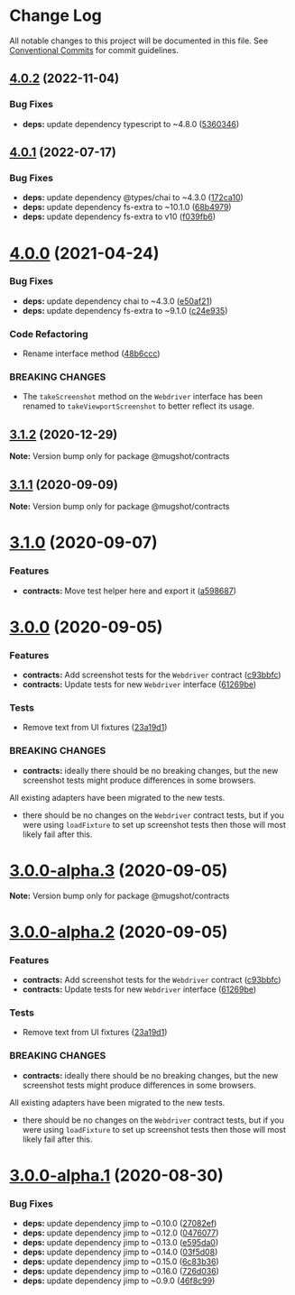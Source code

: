 # Change Log

All notable changes to this project will be documented in this file.
See [Conventional Commits](https://conventionalcommits.org) for commit guidelines.

## [4.0.2](https://github.com/NiGhTTraX/mugshot/compare/@mugshot/contracts@4.0.1...@mugshot/contracts@4.0.2) (2022-11-04)

### Bug Fixes

- **deps:** update dependency typescript to ~4.8.0 ([5360346](https://github.com/NiGhTTraX/mugshot/commit/5360346a2d4d988afe5f55ef789dfb037940dfae))

## [4.0.1](https://github.com/NiGhTTraX/mugshot/compare/@mugshot/contracts@4.0.0...@mugshot/contracts@4.0.1) (2022-07-17)

### Bug Fixes

- **deps:** update dependency @types/chai to ~4.3.0 ([172ca10](https://github.com/NiGhTTraX/mugshot/commit/172ca108b4c75588cc41201b694bc1d98b55641c))
- **deps:** update dependency fs-extra to ~10.1.0 ([68b4979](https://github.com/NiGhTTraX/mugshot/commit/68b4979c369af698dc0888453cab95881b2ffcf1))
- **deps:** update dependency fs-extra to v10 ([f039fb6](https://github.com/NiGhTTraX/mugshot/commit/f039fb67d523fcbc879a3e68e3434d2270b88bcf))

# [4.0.0](https://github.com/NiGhTTraX/mugshot/compare/@mugshot/contracts@3.1.2...@mugshot/contracts@4.0.0) (2021-04-24)

### Bug Fixes

- **deps:** update dependency chai to ~4.3.0 ([e50af21](https://github.com/NiGhTTraX/mugshot/commit/e50af2144ae45172af5f12eb378f4705e11c42fe))
- **deps:** update dependency fs-extra to ~9.1.0 ([c24e935](https://github.com/NiGhTTraX/mugshot/commit/c24e93512c51d810426f9cb6e60ec8d9b50c9d3f))

### Code Refactoring

- Rename interface method ([48b6ccc](https://github.com/NiGhTTraX/mugshot/commit/48b6ccc0c2dc086290283f870895b8d6a0e169b7))

### BREAKING CHANGES

- The `takeScreenshot` method on the `Webdriver`
  interface has been renamed to `takeViewportScreenshot` to better reflect
  its usage.

## [3.1.2](https://github.com/NiGhTTraX/mugshot/compare/@mugshot/contracts@3.1.1...@mugshot/contracts@3.1.2) (2020-12-29)

**Note:** Version bump only for package @mugshot/contracts

## [3.1.1](https://github.com/NiGhTTraX/mugshot/compare/@mugshot/contracts@3.1.0...@mugshot/contracts@3.1.1) (2020-09-09)

**Note:** Version bump only for package @mugshot/contracts

# [3.1.0](https://github.com/NiGhTTraX/mugshot/compare/@mugshot/contracts@3.0.0...@mugshot/contracts@3.1.0) (2020-09-07)

### Features

- **contracts:** Move test helper here and export it ([a598687](https://github.com/NiGhTTraX/mugshot/commit/a598687))

# [3.0.0](https://github.com/NiGhTTraX/mugshot/compare/@mugshot/contracts@3.0.0-alpha.1...@mugshot/contracts@3.0.0) (2020-09-05)

### Features

- **contracts:** Add screenshot tests for the `Webdriver` contract ([c93bbfc](https://github.com/NiGhTTraX/mugshot/commit/c93bbfc))
- **contracts:** Update tests for new `Webdriver` interface ([61269be](https://github.com/NiGhTTraX/mugshot/commit/61269be))

### Tests

- Remove text from UI fixtures ([23a19d1](https://github.com/NiGhTTraX/mugshot/commit/23a19d1))

### BREAKING CHANGES

- **contracts:** ideally there should be no breaking changes, but the
  new screenshot tests might produce differences in some browsers.

All existing adapters have been migrated to the new tests.

- there should be no changes on the `Webdriver` contract
  tests, but if you were using `loadFixture` to set up screenshot tests
  then those will most likely fail after this.

# [3.0.0-alpha.3](https://github.com/NiGhTTraX/mugshot/compare/@mugshot/contracts@3.0.0-alpha.2...@mugshot/contracts@3.0.0-alpha.3) (2020-09-05)

**Note:** Version bump only for package @mugshot/contracts

# [3.0.0-alpha.2](https://github.com/NiGhTTraX/mugshot/compare/@mugshot/contracts@3.0.0-alpha.1...@mugshot/contracts@3.0.0-alpha.2) (2020-09-05)

### Features

- **contracts:** Add screenshot tests for the `Webdriver` contract ([c93bbfc](https://github.com/NiGhTTraX/mugshot/commit/c93bbfc))
- **contracts:** Update tests for new `Webdriver` interface ([61269be](https://github.com/NiGhTTraX/mugshot/commit/61269be))

### Tests

- Remove text from UI fixtures ([23a19d1](https://github.com/NiGhTTraX/mugshot/commit/23a19d1))

### BREAKING CHANGES

- **contracts:** ideally there should be no breaking changes, but the
  new screenshot tests might produce differences in some browsers.

All existing adapters have been migrated to the new tests.

- there should be no changes on the `Webdriver` contract
  tests, but if you were using `loadFixture` to set up screenshot tests
  then those will most likely fail after this.

# [3.0.0-alpha.1](https://github.com/NiGhTTraX/mugshot/compare/@mugshot/contracts@3.0.0-alpha.0...@mugshot/contracts@3.0.0-alpha.1) (2020-08-30)

### Bug Fixes

- **deps:** update dependency jimp to ~0.10.0 ([27082ef](https://github.com/NiGhTTraX/mugshot/commit/27082ef))
- **deps:** update dependency jimp to ~0.12.0 ([0476077](https://github.com/NiGhTTraX/mugshot/commit/0476077))
- **deps:** update dependency jimp to ~0.13.0 ([e595da0](https://github.com/NiGhTTraX/mugshot/commit/e595da0))
- **deps:** update dependency jimp to ~0.14.0 ([03f5d08](https://github.com/NiGhTTraX/mugshot/commit/03f5d08))
- **deps:** update dependency jimp to ~0.15.0 ([6c83b36](https://github.com/NiGhTTraX/mugshot/commit/6c83b36))
- **deps:** update dependency jimp to ~0.16.0 ([726d036](https://github.com/NiGhTTraX/mugshot/commit/726d036))
- **deps:** update dependency jimp to ~0.9.0 ([46f8c99](https://github.com/NiGhTTraX/mugshot/commit/46f8c99))

